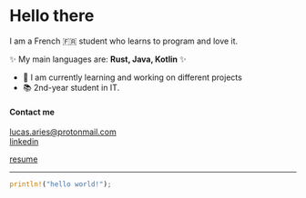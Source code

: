 # Hello there
I am a French 🇫🇷 student who learns to program and love it.

✨ My main languages are: **Rust, Java, Kotlin** ✨

- 🔭 I am currently learning and working on different projects
- 📚 2nd-year student in IT.

#### **Contact me** 

<lucas.aries@protonmail.com>  
[linkedin](https://www.linkedin.com/in/lucas-aries-85a215209/)

[resume](https://registry.jsonresume.org/Kallu-A)

---
```rust
println!("hello world!");
```

